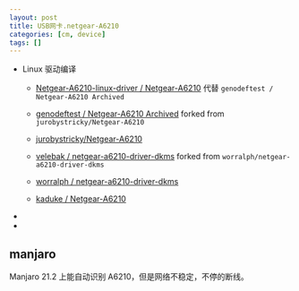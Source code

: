 ```yaml
---
layout: post
title: USB网卡.netgear-A6210
categories: [cm, device]
tags: []
---
```


* Linux 驱动编译
    * [Netgear-A6210-linux-driver / Netgear-A6210](https://github.com/Netgear-A6210-linux-driver/Netgear-A6210)
        代替 `genodeftest / Netgear-A6210 Archived`
    * [genodeftest / Netgear-A6210 Archived](https://github.com/genodeftest/Netgear-A6210)
        forked from `jurobystricky/Netgear-A6210`
    * [jurobystricky/Netgear-A6210](https://github.com/jurobystricky/Netgear-A6210)

    * [velebak / netgear-a6210-driver-dkms](https://github.com/velebak/netgear-a6210-driver-dkms)
        forked from `worralph/netgear-a6210-driver-dkms`
    * [worralph / netgear-a6210-driver-dkms](https://github.com/worralph/netgear-a6210-driver-dkms)

    * [kaduke / Netgear-A6210](https://github.com/kaduke/Netgear-A6210)
* []()
* []()





## manjaro

Manjaro 21.2 上能自动识别 A6210，但是网络不稳定，不停的断线。




 













 













 

